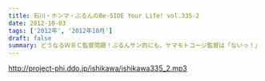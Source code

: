 ```yaml
---
title: 石川・ホンマ・ぶるんのBe-SIDE Your Life! vol.335-2
date: 2012-10-03
tags: ['2012年', '2012年10月']
draft: false
summary: どうなるＷＢＣ監督問題！ぶるんサン的にも、ヤマモトコージ監督は「ないっ！」とのことでしたがどうなんでしょうか！？来週には結論出ている！？ＮＡＭＡＥ
---
```


http://project-phi.ddo.jp/ishikawa/ishikawa335_2.mp3
